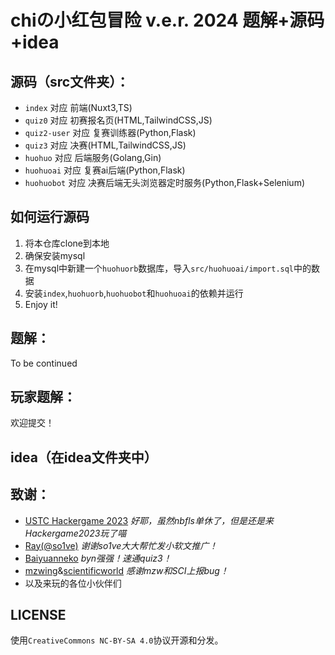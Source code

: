 # chiの小红包冒险 v.e.r. 2024 题解+源码+idea

## 源码（src文件夹）：

- `index` 对应 前端(Nuxt3,TS)
- `quiz0` 对应 初赛报名页(HTML,TailwindCSS,JS)
- `quiz2-user` 对应 复赛训练器(Python,Flask)
- `quiz3` 对应 决赛(HTML,TailwindCSS,JS)
- `huohuo` 对应 后端服务(Golang,Gin)
- `huohuoai` 对应 复赛ai后端(Python,Flask)
- `huohuobot` 对应 决赛后端无头浏览器定时服务(Python,Flask+Selenium)

## 如何运行源码

1. 将本仓库clone到本地
2. 确保安装mysql
3. 在mysql中新建一个`huohuorb`数据库，导入`src/huohuoai/import.sql`中的数据
4. 安装`index`,`huohuorb`,`huohuobot`和`huohuoai`的依赖并运行
5. Enjoy it!

## 题解：

To be continued

## 玩家题解：

欢迎提交！

## idea（在idea文件夹中）

## 致谢：

 - [USTC Hackergame 2023](https://hack.lug.ustc.edu.cn/) *好耶，虽然nbfls单休了，但是还是来Hackergame2023玩了喵*
 - [Ray(@so1ve)](https://blog.mk1.io/) *谢谢so1ve大大帮忙发小软文推广！*
 - [Baiyuanneko](https://nekomoe.xyz/) *byn强强！速通quiz3！*
 - [mzwing](https://mzwing.eu.org/)&[scientificworld](https://koishi514.moe/) *感谢mzw和SCI上报bug！*
 - 以及来玩的各位小伙伴们

## LICENSE

使用`CreativeCommons NC-BY-SA 4.0`协议开源和分发。